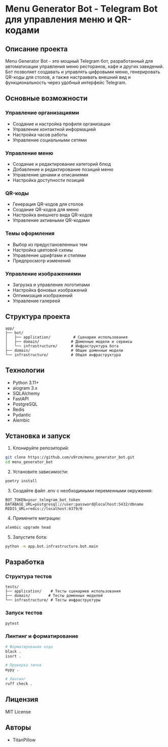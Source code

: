 # Menu Generator Bot - Telegram Bot для управления меню и QR-кодами

## Описание проекта

Menu Generator Bot - это мощный Telegram бот, разработанный для автоматизации управления меню ресторанов, кафе и других заведений. Бот позволяет создавать и управлять цифровыми меню, генерировать QR-коды для столов, а также настраивать внешний вид и функциональность через удобный интерфейс Telegram.

## Основные возможности

### Управление организациями
- Создание и настройка профиля организации
- Управление контактной информацией
- Настройка часов работы
- Управление социальными сетями

### Управление меню
- Создание и редактирование категорий блюд
- Добавление и редактирование позиций меню
- Управление ценами и описаниями
- Настройка доступности позиций

### QR-коды
- Генерация QR-кодов для столов
- Создание QR-кодов для меню
- Настройка внешнего вида QR-кодов
- Управление активными QR-кодами

### Темы оформления
- Выбор из предустановленных тем
- Настройка цветовой схемы
- Управление шрифтами и стилями
- Предпросмотр изменений

### Управление изображениями
- Загрузка и управление логотипами
- Настройка фоновых изображений
- Оптимизация изображений
- Управление галереей

## Структура проекта

```
app/
├── bot/
│   ├── application/          # Сценарии использования
│   ├── domain/              # Доменные модели и сервисы
│   └── infrastructure/      # Инфраструктура бота
├── domain/                  # Общие доменные модели
└── infrastructure/          # Общая инфраструктура
```

## Технологии

- Python 3.11+
- aiogram 3.x
- SQLAlchemy
- FastAPI
- PostgreSQL
- Redis
- Pydantic
- Alembic

## Установка и запуск

1. Клонируйте репозиторий:
```bash
git clone https://github.com/u9rzm/menu_generator_bot.git
cd menu_generator_bot
```

2. Установите зависимости:
```bash
poetry install
```

3. Создайте файл .env с необходимыми переменными окружения:
```env
BOT_TOKEN=your_telegram_bot_token
DATABASE_URL=postgresql://user:password@localhost:5432/dbname
REDIS_URL=redis://localhost:6379/0
```

4. Примените миграции:
```bash
alembic upgrade head
```

5. Запустите бота:
```bash
python -m app.bot.infrastructure.bot.main
```

## Разработка

### Структура тестов
```
tests/
├── application/    # Тесты сценариев использования
├── domain/        # Тесты доменных моделей
└── infrastructure/ # Тесты инфраструктуры
```

### Запуск тестов
```bash
pytest
```

### Линтинг и форматирование
```bash
# Форматирование кода
black .
isort .

# Проверка типов
mypy .

# Линтинг
ruff check .
```

## Лицензия

MIT License

## Авторы

- TitanPillow 